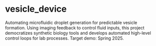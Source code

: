 # vesicle_device
Automating microfluidic droplet generation for predictable vesicle formation. Using imaging feedback to control fluid inputs, this project democratizes synthetic biology tools and develops automated high-level control loops for lab processes. Target demo: Spring 2025.
